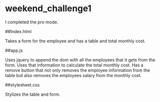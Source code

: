# weekend_challenge1


I completed the pro mode.

##Index.html

Takes a form for the employee and has a table and total monthly cost.

##app.js

Uses jquery to append the dom with all the employees that it gets from the form. Uses that information to calculate the total monthly cost. Has a remove button that not only removes the employee information from the table but also removes the employees salary from the monthly cost.

##stylesheet.css

Stylizes the table and form.
